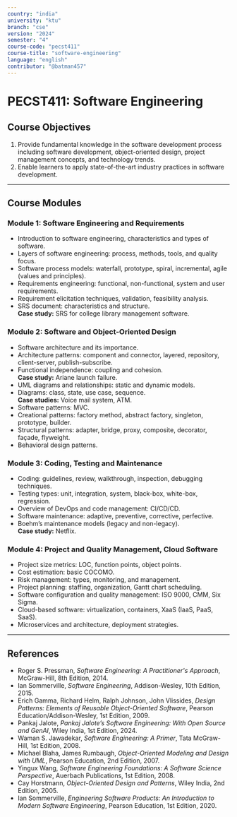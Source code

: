 ```yaml
---
country: "india"
university: "ktu"
branch: "cse"
version: "2024"
semester: "4"
course-code: "pecst411"
course-title: "software-engineering"
language: "english"
contributor: "@batman457"
---
```


# PECST411: Software Engineering

## Course Objectives
1. Provide fundamental knowledge in the software development process including software development, object-oriented design, project management concepts, and technology trends.  
2. Enable learners to apply state-of-the-art industry practices in software development.

---

## Course Modules

### Module 1: Software Engineering and Requirements
- Introduction to software engineering, characteristics and types of software.
- Layers of software engineering: process, methods, tools, and quality focus.
- Software process models: waterfall, prototype, spiral, incremental, agile (values and principles).
- Requirements engineering: functional, non-functional, system and user requirements.
- Requirement elicitation techniques, validation, feasibility analysis.
- SRS document: characteristics and structure.  
**Case study:** SRS for college library management software.

### Module 2: Software and Object-Oriented Design
- Software architecture and its importance.
- Architecture patterns: component and connector, layered, repository, client-server, publish-subscribe.
- Functional independence: coupling and cohesion.  
**Case study:** Ariane launch failure.
- UML diagrams and relationships: static and dynamic models.
- Diagrams: class, state, use case, sequence.  
**Case studies:** Voice mail system, ATM.
- Software patterns: MVC.
- Creational patterns: factory method, abstract factory, singleton, prototype, builder.
- Structural patterns: adapter, bridge, proxy, composite, decorator, façade, flyweight.
- Behavioral design patterns.

### Module 3: Coding, Testing and Maintenance
- Coding: guidelines, review, walkthrough, inspection, debugging techniques.
- Testing types: unit, integration, system, black-box, white-box, regression.
- Overview of DevOps and code management: CI/CD/CD.
- Software maintenance: adaptive, preventive, corrective, perfective.
- Boehm’s maintenance models (legacy and non-legacy).  
**Case study:** Netflix.

### Module 4: Project and Quality Management, Cloud Software
- Project size metrics: LOC, function points, object points.
- Cost estimation: basic COCOMO.
- Risk management: types, monitoring, and management.
- Project planning: staffing, organization, Gantt chart scheduling.
- Software configuration and quality management: ISO 9000, CMM, Six Sigma.
- Cloud-based software: virtualization, containers, XaaS (IaaS, PaaS, SaaS).
- Microservices and architecture, deployment strategies.

---

## References
- Roger S. Pressman, *Software Engineering: A Practitioner's Approach*, McGraw-Hill, 8th Edition, 2014.  
- Ian Sommerville, *Software Engineering*, Addison-Wesley, 10th Edition, 2015.  
- Erich Gamma, Richard Helm, Ralph Johnson, John Vlissides, *Design Patterns: Elements of Reusable Object-Oriented Software*, Pearson Education/Addison-Wesley, 1st Edition, 2009.  
- Pankaj Jalote, *Pankaj Jalote’s Software Engineering: With Open Source and GenAI*, Wiley India, 1st Edition, 2024.  
- Waman S. Jawadekar, *Software Engineering: A Primer*, Tata McGraw-Hill, 1st Edition, 2008.  
- Michael Blaha, James Rumbaugh, *Object-Oriented Modeling and Design with UML*, Pearson Education, 2nd Edition, 2007.  
- Yingux Wang, *Software Engineering Foundations: A Software Science Perspective*, Auerbach Publications, 1st Edition, 2008.  
- Cay Horstmann, *Object-Oriented Design and Patterns*, Wiley India, 2nd Edition, 2005.  
- Ian Sommerville, *Engineering Software Products: An Introduction to Modern Software Engineering*, Pearson Education, 1st Edition, 2020.
